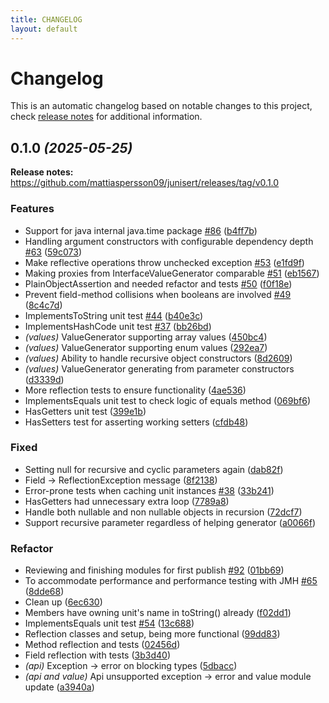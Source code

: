 ```yaml
---
title: CHANGELOG
layout: default
---
```


# Changelog

This is an automatic changelog based on notable changes to this project, check [release notes](https://github.com/mattiaspersson09/junisert/releases) for additional information.

## 0.1.0 *(2025-05-25)*
**Release notes:** https://github.com/mattiaspersson09/junisert/releases/tag/v0.1.0


### Features

- Support for java internal java.time package [#86](https://github.com/mattiaspersson09/junisert/pull/86) ([b4ff7b](https://github.com/mattiaspersson09/junisert/commit/b4ff7bd2f5a3f634fa1ec8152b0170e897975c93)) 
- Handling argument constructors with configurable dependency depth [#63](https://github.com/mattiaspersson09/junisert/pull/63) ([59c073](https://github.com/mattiaspersson09/junisert/commit/59c0730a04dc9cb1430aa90e2fc1b185e6a41750)) 
- Make reflective operations throw unchecked exception [#53](https://github.com/mattiaspersson09/junisert/pull/53) ([e1fd9f](https://github.com/mattiaspersson09/junisert/commit/e1fd9f5963889587110151c210fdff1643647710)) 
- Making proxies from InterfaceValueGenerator comparable [#51](https://github.com/mattiaspersson09/junisert/pull/51) ([eb1567](https://github.com/mattiaspersson09/junisert/commit/eb1567b4d5c1fbcbc12bff0711186c79f2977ca1)) 
- PlainObjectAssertion and needed refactor and tests [#50](https://github.com/mattiaspersson09/junisert/pull/50) ([f0f18e](https://github.com/mattiaspersson09/junisert/commit/f0f18ef96adcdd5f34d234ca65818103800d7d68)) 
- Prevent field-method collisions when booleans are involved [#49](https://github.com/mattiaspersson09/junisert/pull/49) ([8c4c7d](https://github.com/mattiaspersson09/junisert/commit/8c4c7dc34779f3a8ffb871fdebc49e362f269895)) 
- ImplementsToString unit test [#44](https://github.com/mattiaspersson09/junisert/pull/44) ([b40e3c](https://github.com/mattiaspersson09/junisert/commit/b40e3c66f79993f21ff8bc594dab03f360990ad7)) 
- ImplementsHashCode unit test [#37](https://github.com/mattiaspersson09/junisert/pull/37) ([bb26bd](https://github.com/mattiaspersson09/junisert/commit/bb26bd65689cd75481513f4b7ce8acf2a48e7437)) 
- *(values)* ValueGenerator supporting array values ([450bc4](https://github.com/mattiaspersson09/junisert/commit/450bc458da6bd10897d1cf4177d86438288ed875)) 
- *(values)* ValueGenerator supporting enum values ([292ea7](https://github.com/mattiaspersson09/junisert/commit/292ea745f92de371e0b6772ba0541213633fd2a1)) 
- *(values)* Ability to handle recursive object constructors ([8d2609](https://github.com/mattiaspersson09/junisert/commit/8d26092093afad77b2a42b49e4cc937b489b6757)) 
- *(values)* ValueGenerator generating from parameter constructors ([d3339d](https://github.com/mattiaspersson09/junisert/commit/d3339da153f4cf984152f9ccf71cd433288faf11)) 
- More reflection tests to ensure functionality ([4ae536](https://github.com/mattiaspersson09/junisert/commit/4ae536dfd745ba725898fdb0985ae9afba08d917)) 
- ImplementsEquals unit test to check logic of equals method ([069bf6](https://github.com/mattiaspersson09/junisert/commit/069bf6c27759337f8566a9632bec459dbdd909d2)) 
- HasGetters unit test ([399e1b](https://github.com/mattiaspersson09/junisert/commit/399e1b2d939e05a065ef15c95274bcebcbd5c49a)) 
- HasSetters test for asserting working setters ([cfdb48](https://github.com/mattiaspersson09/junisert/commit/cfdb48184d0eaec42265143de4d3818a8df1d5e8)) 

### Fixed

- Setting null for recursive and cyclic parameters again ([dab82f](https://github.com/mattiaspersson09/junisert/commit/dab82fa0efc61b653fb231e67e7305c7c4f27ef4)) 
- Field -> ReflectionException message ([8f2138](https://github.com/mattiaspersson09/junisert/commit/8f2138b86fdf37324d3268f53359cbd626491423)) 
- Error-prone tests when caching unit instances [#38](https://github.com/mattiaspersson09/junisert/pull/38) ([33b241](https://github.com/mattiaspersson09/junisert/commit/33b241b392255116ffb4219329ee262dc49cdfc3)) 
- HasGetters had unnecessary extra loop ([7789a8](https://github.com/mattiaspersson09/junisert/commit/7789a8d853240ca263198bd02289780a7b97c581)) 
- Handle both nullable and non nullable objects in recursion ([72dcf7](https://github.com/mattiaspersson09/junisert/commit/72dcf75d29443fb5b2380d173f5f2093aab1061f)) 
- Support recursive parameter regardless of helping generator ([a0066f](https://github.com/mattiaspersson09/junisert/commit/a0066fbb2c6d87f2e26b9f2e8ee233d8f48cf6bf)) 

### Refactor

- Reviewing and finishing modules for first publish [#92](https://github.com/mattiaspersson09/junisert/pull/92) ([01bb69](https://github.com/mattiaspersson09/junisert/commit/01bb695b07e9cce14dc06a40a9f206fa19e8cc96)) 
- To accommodate performance and performance testing with JMH [#65](https://github.com/mattiaspersson09/junisert/pull/65) ([8dde68](https://github.com/mattiaspersson09/junisert/commit/8dde684c03d283b047951414ee0a1e9de6d66ee1)) 
- Clean up ([6ec630](https://github.com/mattiaspersson09/junisert/commit/6ec63033723b1909aa970f81a70340e556b5e0f8)) 
- Members have owning unit's name in toString() already ([f02dd1](https://github.com/mattiaspersson09/junisert/commit/f02dd100a29bbf7fca209b3cb8f1c695597875e2)) 
- ImplementsEquals unit test [#54](https://github.com/mattiaspersson09/junisert/pull/54) ([13c688](https://github.com/mattiaspersson09/junisert/commit/13c688c39cbb354f3349847e26e59e50bc312ae0)) 
- Reflection classes and setup, being more functional ([99dd83](https://github.com/mattiaspersson09/junisert/commit/99dd83f743f822f6c4cad789909d4fa8ce7f3494)) 
- Method reflection and tests ([02456d](https://github.com/mattiaspersson09/junisert/commit/02456d60b20eefaaef49422a42374fc2d797b900)) 
- Field reflection with tests ([3b3d40](https://github.com/mattiaspersson09/junisert/commit/3b3d4055b9c95e33c3ff7b651acc42eb75c4e871)) 
- *(api)* Exception -> error on blocking types ([5dbacc](https://github.com/mattiaspersson09/junisert/commit/5dbacc6676b2e5462c3804cb32e49c74212d2f82)) 
- *(api and value)* Api unsupported exception -> error and value module update ([a3940a](https://github.com/mattiaspersson09/junisert/commit/a3940ace540dcc5a721904e2cf14ebf33429317c))
<!-- generated by git-cliff -->
